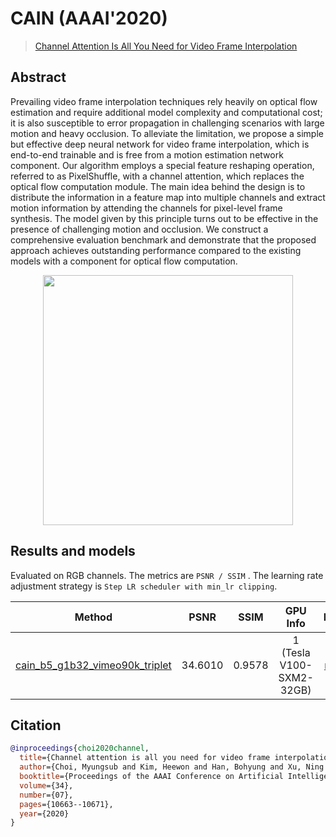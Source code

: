 # CAIN (AAAI'2020)

> [Channel Attention Is All You Need for Video Frame Interpolation](https://aaai.org/ojs/index.php/AAAI/article/view/6693/6547)

<!-- [ALGORITHM] -->

## Abstract

<!-- [ABSTRACT] -->

Prevailing video frame interpolation techniques rely heavily on optical flow estimation and require additional model complexity and computational cost; it is also susceptible to error propagation in challenging scenarios with large motion and heavy occlusion. To alleviate the limitation, we propose a simple but effective deep neural network for video frame interpolation, which is end-to-end trainable and is free from a motion estimation network component. Our algorithm employs a special feature reshaping operation, referred to as PixelShuffle, with a channel attention, which replaces the optical flow computation module. The main idea behind the design is to distribute the information in a feature map into multiple channels and extract motion information by attending the channels for pixel-level frame synthesis. The model given by this principle turns out to be effective in the presence of challenging motion and occlusion. We construct a comprehensive evaluation benchmark and demonstrate that the proposed approach achieves outstanding performance compared to the existing models with a component for optical flow computation.

<!-- [IMAGE] -->

<div align=center >
 <img src="https://user-images.githubusercontent.com/56712176/149734064-1da0cebf-6953-4106-a29a-43acd7386a80.png" width="400"/>
</div >

## Results and models

Evaluated on RGB channels.
The metrics are `PSNR / SSIM` .
The learning rate adjustment strategy is `Step LR scheduler with min_lr clipping`.

|                                       Method                                        |  PSNR   |  SSIM  |         GPU Info         |                                                                                                                              Download                                                                                                                              |
|:-----------------------------------------------------------------------------------:|:-------:|:------:|:------------------------:|:------------------------------------------------------------------------------------------------------------------------------------------------------------------------------------------------------------------------------------------------------------------:|
| [cain_b5_g1b32_vimeo90k_triplet](/configs/cain/cain_g1b32_1xb5_vimeo90k-triplet.py) | 34.6010 | 0.9578 | 1 (Tesla V100-SXM2-32GB) | [model](https://download.openmmlab.com/mmediting/video_interpolators/cain/cain_b5_g1b32_vimeo90k_triplet_20220530-3520b00c.pth)/[log](https://download.openmmlab.com/mmediting/video_interpolators/cain/cain_b5_g1b32_vimeo90k_triplet_20220530-3520b00c.log.json) |

## Citation

```bibtex
@inproceedings{choi2020channel,
  title={Channel attention is all you need for video frame interpolation},
  author={Choi, Myungsub and Kim, Heewon and Han, Bohyung and Xu, Ning and Lee, Kyoung Mu},
  booktitle={Proceedings of the AAAI Conference on Artificial Intelligence},
  volume={34},
  number={07},
  pages={10663--10671},
  year={2020}
}
```
